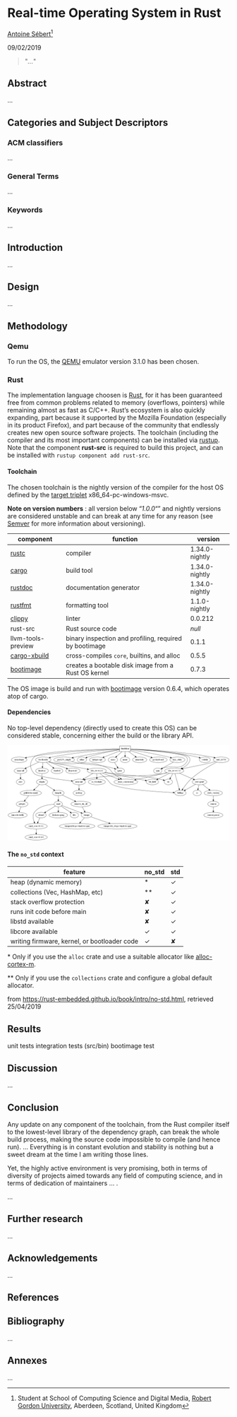 # Real-time Operating System in Rust

[Antoine Sébert](mailto:antoine.sb@orange.fr)[^author]

09/02/2019

> "*...*"

## Abstract

...

## Categories and Subject Descriptors

### ACM classifiers

...

### General Terms

...

### Keywords

...

## Introduction

...

## Design

...

## Methodology

### Qemu

To run the OS, the [QEMU](https://www.qemu.org/) emulator version 3.1.0 has been chosen.

### Rust

The implementation language choosen is [Rust](https://www.rust-lang.org/), for it has been guaranteed free from common problems related to memory (overflows, pointers) while remaining almost as fast as C/C++. Rust’s ecosystem is also quickly expanding, part because it supported by the Mozilla Foundation (especially in its product Firefox), and part because of the community that endlessly creates new open source software projects.
The toolchain (including the compiler and its most important components) can be installed via [rustup](https://rustup.rs/).
Note that the component **rust-src** is required to build this project, and can be installed with `rustup component add rust-src`.

#### Toolchain

The chosen toolchain is the nightly version of the compiler for the host OS defined by the [target triplet](https://wiki.osdev.org/Target_Triplet) x86_64-pc-windows-msvc.

**Note on version numbers** : all version below “*1.0.0*“” and nightly versions are considered unstable and can break at any time for any reason (see [Semver](https://semver.org/) for more information about versioning).

| component                                                  | function                                               | version        |
| ---------------------------------------------------------- | ------------------------------------------------------ | -------------- |
| [rustc](https://doc.rust-lang.org/rustc/index.html)        | compiler                                               | 1.34.0-nightly |
| [cargo](https://doc.rust-lang.org/cargo/index.html)        | build tool                                             | 1.34.0-nightly |
| [rustdoc](https://doc.rust-lang.org/rustdoc/index.html)    | documentation generator                                | 1.34.0-nightly |
| [rustfmt](https://github.com/rust-lang/rustfmt)            | formatting tool                                        | 1.1.0-nightly  |
| [clippy](https://github.com/rust-lang/rust-clippy)         | linter                                                 | 0.0.212        |
| rust-src                                                   | Rust source code                                       | *null*         |
| llvm-tools-preview                                         | binary inspection and profiling, required by bootimage | 0.1.1          |
| [cargo-xbuild](https://github.com/rust-osdev/cargo-xbuild) | cross-compiles `core`, builtins, and alloc             | 0.5.5          |
| [bootimage](https://github.com/rust-osdev/bootimage)       | creates a bootable disk image from a Rust OS kernel    | 0.7.3          |
The OS image is build and run with [bootimage](https://crates.io/crates/bootimage) version 0.6.4, which operates atop of cargo.

#### Dependencies

No top-level dependency (directly used to create this OS) can be considered stable, concerning either the build or the library API.

![graph](final_report.assets/graph.png)

#### The `no_std` context

| feature                                      | no_std | std  |
| -------------------------------------------- | ------ | ---- |
| heap (dynamic memory)                        | *      | ✓    |
| collections (Vec, HashMap, etc)              | **     | ✓    |
| stack overflow protection                    | ✘      | ✓    |
| runs init code before main                   | ✘      | ✓    |
| libstd available                             | ✘      | ✓    |
| libcore available                            | ✓      | ✓    |
| writing firmware, kernel, or bootloader code | ✓      | ✘    |

\* Only if you use the `alloc` crate and use a suitable allocator like [alloc-cortex-m](https://github.com/rust-embedded/alloc-cortex-m).

** Only if you use the `collections` crate and configure a global default allocator.

from https://rust-embedded.github.io/book/intro/no-std.html, retrieved 25/04/2019

## Results

unit tests
integration tests (src/bin)
bootimage test

## Discussion

...

## Conclusion

Any update on any component of the toolchain, from the Rust compiler itself to the lowest-level library of the dependency graph, can break the whole build process, making the source code impossible to compile (and hence run). … Everything is in constant evolution and stability is nothing but a sweet dream at the time I am writing those lines.

Yet, the highly active environment is very promising, both in terms of diversity of projects aimed towards any field of computing science, and in terms of dedication of maintainers … .

…

## Further research

...

## Acknowledgements

...

## References

[^author]: Student at School of Computing Science and Digital Media, [Robert Gordon University](https://www.rgu.ac.uk), Aberdeen, Scotland, United Kingdom

## Bibliography

...

## Annexes

...